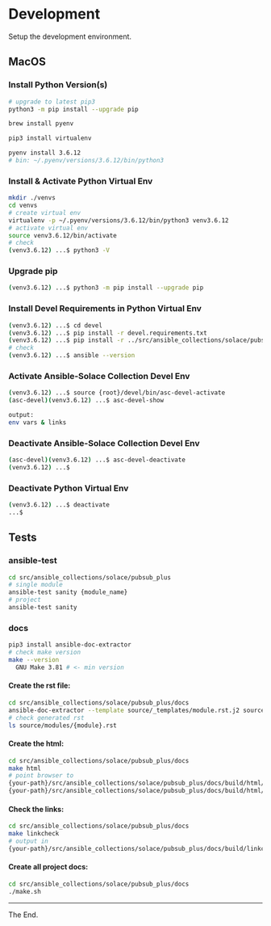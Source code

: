 # Development

Setup the development environment.

## MacOS

### Install Python Version(s)

````bash
# upgrade to latest pip3
python3 -m pip install --upgrade pip

brew install pyenv

pip3 install virtualenv

pyenv install 3.6.12
# bin: ~/.pyenv/versions/3.6.12/bin/python3

````

### Install & Activate Python Virtual Env

````bash
mkdir ./venvs
cd venvs
# create virtual env
virtualenv -p ~/.pyenv/versions/3.6.12/bin/python3 venv3.6.12
# activate virtual env
source venv3.6.12/bin/activate
# check
(venv3.6.12) ...$ python3 -V

````
### Upgrade pip
````bash
(venv3.6.12) ...$ python3 -m pip install --upgrade pip
````
### Install Devel Requirements in Python Virtual Env
````bash
(venv3.6.12) ...$ cd devel
(venv3.6.12) ...$ pip install -r devel.requirements.txt
(venv3.6.12) ...$ pip install -r ../src/ansible_collections/solace/pubsub_plus/requirements.txt
# check
(venv3.6.12) ...$ ansible --version
````

### Activate Ansible-Solace Collection Devel Env
````bash
(venv3.6.12) ...$ source {root}/devel/bin/asc-devel-activate
(asc-devel)(venv3.6.12) ...$ asc-devel-show

output:
env vars & links
````

### Deactivate Ansible-Solace Collection Devel Env
````bash
(asc-devel)(venv3.6.12) ...$ asc-devel-deactivate
(venv3.6.12) ...$
````

### Deactivate Python Virtual Env
````bash
(venv3.6.12) ...$ deactivate
...$
````

## Tests

### ansible-test
````bash
cd src/ansible_collections/solace/pubsub_plus
# single module
ansible-test sanity {module_name}
# project
ansible-test sanity
````
### docs
````bash
pip3 install ansible-doc-extractor
# check make version
make --version
  GNU Make 3.81 # <- min version
````

#### Create the rst file:
````bash
cd src/ansible_collections/solace/pubsub_plus/docs
ansible-doc-extractor --template source/_templates/module.rst.j2 source/modules ../plugins/modules/{module}.py
# check generated rst
ls source/modules/{module}.rst
````
#### Create the html:
````bash
cd src/ansible_collections/solace/pubsub_plus/docs
make html
# point browser to
{your-path}/src/ansible_collections/solace/pubsub_plus/docs/build/html/index.html
{your-path}/src/ansible_collections/solace/pubsub_plus/docs/build/html/modules/{module}.html
````

#### Check the links:
````bash
cd src/ansible_collections/solace/pubsub_plus/docs
make linkcheck
# output in
{your-path}/src/ansible_collections/solace/pubsub_plus/docs/build/linkcheck/output.txt
````

#### Create all project docs:
````bash
cd src/ansible_collections/solace/pubsub_plus/docs
./make.sh
````

---
The End.
